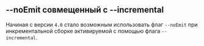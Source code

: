 ## --noEmit совмещенный с --incremental

Начиная с версии `4.0` стало возможным использовать флаг `--noEmit` при инкрементальной сборке активируемой с помощью флага `--incremental`.
